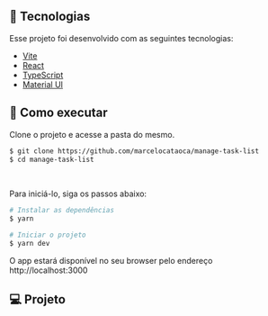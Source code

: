 ## 🧪 Tecnologias

Esse projeto foi desenvolvido com as seguintes tecnologias:

- [Vite](https://vitejs.dev/guide/#overview)
- [React](https://reactjs.org)
- [TypeScript](https://www.typescriptlang.org/)
- [Material UI](https://mui.com/pt/material-ui/getting-started/installation/)

## 🚀 Como executar

Clone o projeto e acesse a pasta do mesmo.

```bash
$ git clone https://github.com/marcelocataoca/manage-task-list
$ cd manage-task-list
```
<br>

Para iniciá-lo, siga os passos abaixo:
```bash
# Instalar as dependências
$ yarn

# Iniciar o projeto
$ yarn dev
```
O app estará disponível no seu browser pelo endereço http://localhost:3000

## 💻 Projeto
